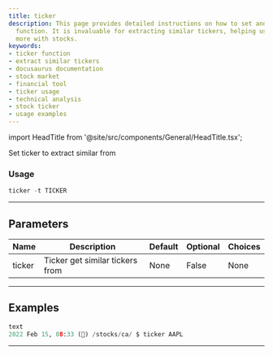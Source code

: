 ```yaml
---
title: ticker
description: This page provides detailed instructions on how to set and use the ticker
  function. It is invaluable for extracting similar tickers, helping users engage
  more with stocks.
keywords:
- ticker function
- extract similar tickers
- docusaurus documentation
- stock market
- financial tool
- ticker usage
- technical analysis
- stock ticker
- usage examples
---
```


import HeadTitle from '@site/src/components/General/HeadTitle.tsx';

<HeadTitle title="stocks/ca/ticker - Reference | OpenBB Terminal Docs" />

Set ticker to extract similar from

### Usage

```python
ticker -t TICKER
```

---

## Parameters

| Name | Description | Default | Optional | Choices |
| ---- | ----------- | ------- | -------- | ------- |
| ticker | Ticker get similar tickers from | None | False | None |


---

## Examples

```python
text
2022 Feb 15, 08:33 (🦋) /stocks/ca/ $ ticker AAPL
```
---
